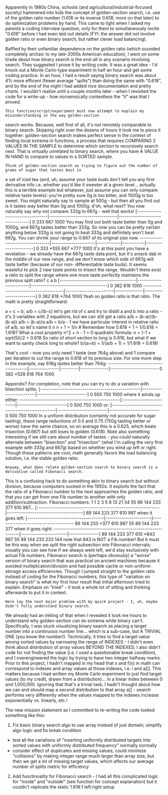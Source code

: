 Apparently in 1980s China, schools (and agricultural/industrial-focused society) hammered into kids 
the concept of golden-section search, i.e. use of the golden ratio number (1.618 or its inverse 0.618; 
more on that later) to do optimization problems by hand. This came to light when I asked my parents a 
coding interview question, only for them to simultaneously recite "0.618" before I had even laid out details 
(FYI: the answer did not involve golden ratio or even binary search, but rather clever load balancing).

Baffled by their unfamiliar dependence on the golden ratio (which sounded completely archaic to my 
late-2000s American education), I went on some tirade about how binary search is the end-all in any scenario 
involving search. They suggested I prove it by writing code.
    It was a great idea - I'd knock out a Monte Carlo-type experiment in half an hour and get some coding
practice. In an hour, I had a result saying binary search was about 4% more efficent (fewer average "splits") 
than doing the same with "0.618", and by the end of the night I had added nice documentation and pretty charts. 
I wouldn't realize until a couple months later - when I revisited the code for a write-up - how nonsensically 
contextless the "it" was that I proved.

    This function/script/experiment must now attempt to explain my misunderstanding in the way golden-section 
search works. Because, well first of all, it's not remotely comparable to binary search. Skipping right over
the dozens of hours it took me to piece it together: golden-section search makes perfect sense in the context 
of finding local extrema in functions, a process that requires COMPARING 2 VALUES IN THE SAMPLE to determine
which section to recursively search next. That is virtually unrelated to binary search, where you have A VALUE 
IN HAND to compare to values in a SORTED sample.

    Think of golden-section search as trying to figure out the number of grams of sugar that tastes best in
a vat of iced tea (and, uh, assume your taste buds don't tell you any first derivative info i.e. whether 
you'd like it sweeter at a given level... actually this is a terrible example but whatever, just assume you 
can only compare relative taste levels): you're pretty sure 0g is too bitter, and 1000g is too sweet. You 
might naturally say to sample at 500g - but then all you find out is it tastes way better than 0g and 1000g; 
d'oh, what next? You now naturally say why not compare 333g to 667g - well that works!
[---------------------------------|----------------------------------|---------------------------------]
0                                333                                667                              1000
You may find out both taste better than 0g and 1000g, and 667g tastes better than 333g. So now you can be
pretty certain anything below 333g is not going to beat 333g and definitely won't beat 667g. You can shrink
your range to 0.667 of its original size now.
 ---------------------------------[----------------------|------------|-----------|----------------------]
0                                333                    *555         667         *777                  1000
It's at this point you have a revelation - we already have the 667g taste data point, but it's smack dab
in the middle of our new range, and we don't know which side of 667g will taste better (because of our non-
differentiable taste buds). It seems wasteful to pick 2 new taste points to trisect the range. Wouldn't there 
exist a ratio to split the range where one more taste perfectly maintains the previous split ratio?
                                                   c
                  a                                                    b
[--------------------------------------|------------------------|--------------------------------------]
0                                     382                      618                                   1000
 --------------------------------------[------------------------|--------------|------------------------]
0                                     382                      618            *764                    1000
Yeah so golden ratio is that ratio. The math is pretty straightforward:

a + c = b; a/b = c/(b-c)
let's get rid of c and try to distill a and b into a ratio - it's 3 variables with 2 equations, 
but we can still get a ratio
a/b = (b-a)/(b-(b-a))
a/b = (b-a)/a
a/b = b/a - 1
we have particular interest in relative ratio of a/b, so let's name it n
n + 1 = 1/n     # Remember how 0.618 + 1 = 1/0.618 = 1.618? What a cool property
n^2 + n - 1 = 0
quadratic formula: n = (-1 + sqrt(5))/2 = 0.618
So ratio of short section to long is 0.618, but what if we want to sanity check long to whole?
b/(a+b) = 1/(a/b + 1) = 1/1.618 = 0.618!

That's cool - now you only need 1 taste (see 764g above) and 1 compare per iteration to cut the range
to 0.618 of its previous size. For one more step in the example, say 618g tastes better than 764g:
 --------------------------------------[---------------|---------|--------------]------------------------
0                                     382             *528      618            764                     1000

Appendix? For completion, note that you can try to do a variation with bisection splits:
[--------------------------------------------------|-------------------------|-------------------------]
0                                                 500                       750                      1000
where it winds up either:
 --------------------------------------------------[-------------------------|-------------------------]
0                                                 500                       750                      1000
or:
[--------------------------------------------------|-------------------------]-------------------------
0                                                 500                       750                      1000
In a uniform distribution (certainly not accurate for sugar tasting), these range reductions of 0.5 and 0.75
(750g tasting better or worse) have the same chance, so on average this is a 0.625, which beats trisection
(0.667) but still loses to golden (0.618). Note also something interesting if we still care about number of
tastes - you could naturally alternate between "bisection" and "trisection" (what I'm calling the very first 
example with 333g and 667g) based on whether you wind up left or right. Though these patterns are cool, math 
generally favors the load balancing solution, i.e. the stable golden ratio.

    Anyway, what does relate golden-section search to binary search is a derivative called Fibonacci search. 
This is a confusing hack to do something akin to binary search but without division, because computers sucked 
in the 1950s. It exploits the fact that the ratio of a Fibonacci number to the next approaches the golden ratio, 
and that you can get from one Fib number to another with only addition/subtraction.
Fibonacci numbers: 1 1 2 3 5 8 13 21 34 55 89 144 233 377 610 987...
[-------------------------------------------------------------|--------------------------------------]
         89  144       233            377                    610                                    987
when it goes left:
[--------------------------------------|-----------------------]--------------------------------------
         89  144       233            *377                    610                                    987
           55     89           144                233                            377
when it goes right:
 -------------------------------------------------------------[-----------------------|---------------]
         89  144       233            377                    610                     *843            987
           55     89           144                233                    233                 144
note that 843 is NOT a Fib number! But it must be this way when we split the right subsection into Fibonacci 
intervals; visually you can see how if we always went left, we'd stay exclusively with actual Fib numbers. 
Fibonacci search is (perhaps obviously) a "worse" version of binary search that was practical on ancient machines 
because it avoided multiplication/division and had possible cache or non-uniform storage access efficiencies. 
Though I jumped straight to the golden ratio instead of coding for the Fibonacci numbers, this type of "variation 
on binary search" is what my first hour result that initial afternoon tried to explain. Emphasis on "tried" - 
it took a whole lot of sitting and thinking afterwards to put it in context. 

    Here lay the next major problem with my quick project - I, uh, maybe didn't fully understand binary search. 
We already had an inkling of that when I revealed it took me hours to understand why golden-section can do 
extrema while binary can't. Specifically, I was stuck visualizing binary search as placing a target number 
into a continuous number line... which is a sub-case, but A TRIVIAL ONE (you know the number!). Technically, 
it tries to find a target value among sorted values by narrowing the range of INDEXES - I didn't even think about 
distribution of array values BEYOND THE INDEXES; I also didn't code for not finding the value (i.e. I used a 
questionable break condition), and I overengineered the logic by trying to have two integer halfway marks.
    Prior to this project, I hadn't mapped in my head that x and f(x) in math can correspond to indexes and array 
values at those indexes, i.e. i and a[i]. This matters because I had written my Monte Carlo experiment to 
just find target values (to my credit, drawn from a distribution)... in a linear index between 0 and 1,000,000. 
Ignoring that that's a trivial task, I hadn't thought about how we can and should map a second distribution to 
that array a[] - search performs very differently when the values mapped to the indexes increase exponentially 
vs. linearly, etc.! 

The new mission statement as I committed to re-writing the code looked something like this:
1) Fix basic binary search algo to use array instead of just domain; simplify algo logic and fix break condition
  - test all the variations of
    "inserting uniformly distributed targets into sorted values with uniformly distributed frequency"
               normally                                              normally
  - consider effect of duplicates and missing values; could minimize "collisions" by making integer range 
    much larger than array size, but then we get a lot of missing target values, which affects our average 
    number of splits metric for efficiency
2) Add functinoality for Fibonacci search - I had all this complicated logic for "inside" and "outside" 
   (see function for concept explanation) but it couldn't replicate the static 1.618:1 left:right setup
